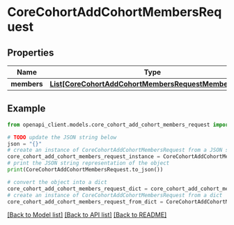 # CoreCohortAddCohortMembersRequest


## Properties

Name | Type | Description | Notes
------------ | ------------- | ------------- | -------------
**members** | [**List[CoreCohortAddCohortMembersRequestMembersInner]**](CoreCohortAddCohortMembersRequestMembersInner.md) |  | 

## Example

```python
from openapi_client.models.core_cohort_add_cohort_members_request import CoreCohortAddCohortMembersRequest

# TODO update the JSON string below
json = "{}"
# create an instance of CoreCohortAddCohortMembersRequest from a JSON string
core_cohort_add_cohort_members_request_instance = CoreCohortAddCohortMembersRequest.from_json(json)
# print the JSON string representation of the object
print(CoreCohortAddCohortMembersRequest.to_json())

# convert the object into a dict
core_cohort_add_cohort_members_request_dict = core_cohort_add_cohort_members_request_instance.to_dict()
# create an instance of CoreCohortAddCohortMembersRequest from a dict
core_cohort_add_cohort_members_request_from_dict = CoreCohortAddCohortMembersRequest.from_dict(core_cohort_add_cohort_members_request_dict)
```
[[Back to Model list]](../README.md#documentation-for-models) [[Back to API list]](../README.md#documentation-for-api-endpoints) [[Back to README]](../README.md)


